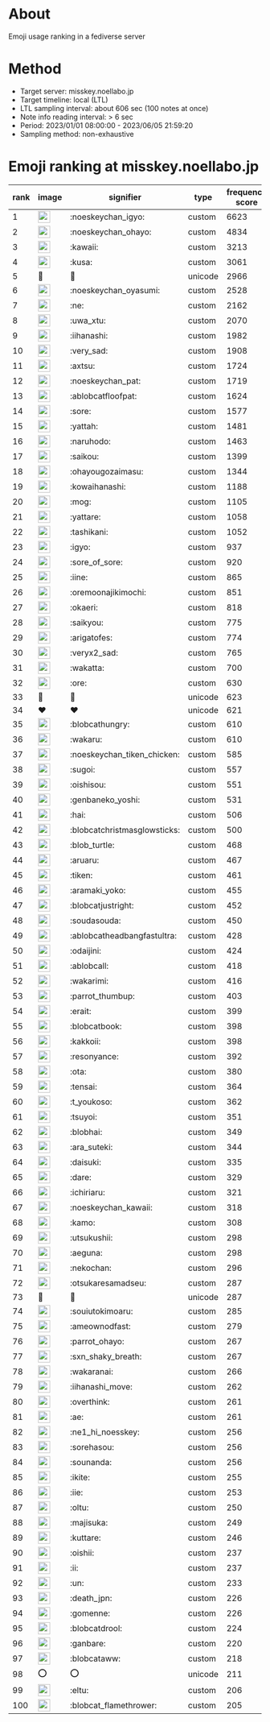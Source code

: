 # About
Emoji usage ranking in a fediverse server

# Method
- Target server: misskey.noellabo.jp
- Target timeline: local (LTL)
- LTL sampling interval: about 606 sec (100 notes at once)
- Note info reading interval: > 6 sec
- Period: 2023/01/01 08:00:00 - 2023/06/05 21:59:20 
- Sampling method: non-exhaustive

# Emoji ranking at misskey.noellabo.jp

|rank|image|signifier|type|frequency score|
|----|----|----|----|----|
|1|<img height="24" src="https://misskey.noellabo.jp/emoji/noeskeychan_igyo.webp">|:noeskeychan_igyo:|custom|6623|
|2|<img height="24" src="https://misskey.noellabo.jp/emoji/noeskeychan_ohayo.webp">|:noeskeychan_ohayo:|custom|4834|
|3|<img height="24" src="https://misskey.noellabo.jp/emoji/kawaii.webp">|:kawaii:|custom|3213|
|4|<img height="24" src="https://misskey.noellabo.jp/emoji/kusa.webp">|:kusa:|custom|3061|
|5|🎉|🎉|unicode|2966|
|6|<img height="24" src="https://misskey.noellabo.jp/emoji/noeskeychan_oyasumi.webp">|:noeskeychan_oyasumi:|custom|2528|
|7|<img height="24" src="https://misskey.noellabo.jp/emoji/ne.webp">|:ne:|custom|2162|
|8|<img height="24" src="https://misskey.noellabo.jp/emoji/uwa_xtu.webp">|:uwa_xtu:|custom|2070|
|9|<img height="24" src="https://misskey.noellabo.jp/emoji/iihanashi.webp">|:iihanashi:|custom|1982|
|10|<img height="24" src="https://misskey.noellabo.jp/emoji/very_sad.webp">|:very_sad:|custom|1908|
|11|<img height="24" src="https://misskey.noellabo.jp/emoji/axtsu.webp">|:axtsu:|custom|1724|
|12|<img height="24" src="https://misskey.noellabo.jp/emoji/noeskeychan_pat.webp">|:noeskeychan_pat:|custom|1719|
|13|<img height="24" src="https://misskey.noellabo.jp/emoji/ablobcatfloofpat.webp">|:ablobcatfloofpat:|custom|1624|
|14|<img height="24" src="https://misskey.noellabo.jp/emoji/sore.webp">|:sore:|custom|1577|
|15|<img height="24" src="https://misskey.noellabo.jp/emoji/yattah.webp">|:yattah:|custom|1481|
|16|<img height="24" src="https://misskey.noellabo.jp/emoji/naruhodo.webp">|:naruhodo:|custom|1463|
|17|<img height="24" src="https://misskey.noellabo.jp/emoji/saikou.webp">|:saikou:|custom|1399|
|18|<img height="24" src="https://misskey.noellabo.jp/emoji/ohayougozaimasu.webp">|:ohayougozaimasu:|custom|1344|
|19|<img height="24" src="https://misskey.noellabo.jp/emoji/kowaihanashi.webp">|:kowaihanashi:|custom|1188|
|20|<img height="24" src="https://misskey.noellabo.jp/emoji/mog.webp">|:mog:|custom|1105|
|21|<img height="24" src="https://misskey.noellabo.jp/emoji/yattare.webp">|:yattare:|custom|1058|
|22|<img height="24" src="https://misskey.noellabo.jp/emoji/tashikani.webp">|:tashikani:|custom|1052|
|23|<img height="24" src="https://misskey.noellabo.jp/emoji/igyo.webp">|:igyo:|custom|937|
|24|<img height="24" src="https://misskey.noellabo.jp/emoji/sore_of_sore.webp">|:sore_of_sore:|custom|920|
|25|<img height="24" src="https://misskey.noellabo.jp/emoji/iine.webp">|:iine:|custom|865|
|26|<img height="24" src="https://misskey.noellabo.jp/emoji/oremoonajikimochi.webp">|:oremoonajikimochi:|custom|851|
|27|<img height="24" src="https://misskey.noellabo.jp/emoji/okaeri.webp">|:okaeri:|custom|818|
|28|<img height="24" src="https://misskey.noellabo.jp/emoji/saikyou.webp">|:saikyou:|custom|775|
|29|<img height="24" src="https://misskey.noellabo.jp/emoji/arigatofes.webp">|:arigatofes:|custom|774|
|30|<img height="24" src="https://misskey.noellabo.jp/emoji/veryx2_sad.webp">|:veryx2_sad:|custom|765|
|31|<img height="24" src="https://misskey.noellabo.jp/emoji/wakatta.webp">|:wakatta:|custom|700|
|32|<img height="24" src="https://misskey.noellabo.jp/emoji/ore.webp">|:ore:|custom|630|
|33|🍗|🍗|unicode|623|
|34|❤|❤|unicode|621|
|35|<img height="24" src="https://misskey.noellabo.jp/emoji/blobcathungry.webp">|:blobcathungry:|custom|610|
|36|<img height="24" src="https://misskey.noellabo.jp/emoji/wakaru.webp">|:wakaru:|custom|610|
|37|<img height="24" src="https://misskey.noellabo.jp/emoji/noeskeychan_tiken_chicken.webp">|:noeskeychan_tiken_chicken:|custom|585|
|38|<img height="24" src="https://misskey.noellabo.jp/emoji/sugoi.webp">|:sugoi:|custom|557|
|39|<img height="24" src="https://misskey.noellabo.jp/emoji/oishisou.webp">|:oishisou:|custom|551|
|40|<img height="24" src="https://misskey.noellabo.jp/emoji/genbaneko_yoshi.webp">|:genbaneko_yoshi:|custom|531|
|41|<img height="24" src="https://misskey.noellabo.jp/emoji/hai.webp">|:hai:|custom|506|
|42|<img height="24" src="https://misskey.noellabo.jp/emoji/blobcatchristmasglowsticks.webp">|:blobcatchristmasglowsticks:|custom|500|
|43|<img height="24" src="https://misskey.noellabo.jp/emoji/blob_turtle.webp">|:blob_turtle:|custom|468|
|44|<img height="24" src="https://misskey.noellabo.jp/emoji/aruaru.webp">|:aruaru:|custom|467|
|45|<img height="24" src="https://misskey.noellabo.jp/emoji/tiken.webp">|:tiken:|custom|461|
|46|<img height="24" src="https://misskey.noellabo.jp/emoji/aramaki_yoko.webp">|:aramaki_yoko:|custom|455|
|47|<img height="24" src="https://misskey.noellabo.jp/emoji/blobcatjustright.webp">|:blobcatjustright:|custom|452|
|48|<img height="24" src="https://misskey.noellabo.jp/emoji/soudasouda.webp">|:soudasouda:|custom|450|
|49|<img height="24" src="https://misskey.noellabo.jp/emoji/ablobcatheadbangfastultra.webp">|:ablobcatheadbangfastultra:|custom|428|
|50|<img height="24" src="https://misskey.noellabo.jp/emoji/odaijini.webp">|:odaijini:|custom|424|
|51|<img height="24" src="https://misskey.noellabo.jp/emoji/ablobcall.webp">|:ablobcall:|custom|418|
|52|<img height="24" src="https://misskey.noellabo.jp/emoji/wakarimi.webp">|:wakarimi:|custom|416|
|53|<img height="24" src="https://misskey.noellabo.jp/emoji/parrot_thumbup.webp">|:parrot_thumbup:|custom|403|
|54|<img height="24" src="https://misskey.noellabo.jp/emoji/erait.webp">|:erait:|custom|399|
|55|<img height="24" src="https://misskey.noellabo.jp/emoji/blobcatbook.webp">|:blobcatbook:|custom|398|
|56|<img height="24" src="https://misskey.noellabo.jp/emoji/kakkoii.webp">|:kakkoii:|custom|398|
|57|<img height="24" src="https://misskey.noellabo.jp/emoji/resonyance.webp">|:resonyance:|custom|392|
|58|<img height="24" src="https://misskey.noellabo.jp/emoji/ota.webp">|:ota:|custom|380|
|59|<img height="24" src="https://misskey.noellabo.jp/emoji/tensai.webp">|:tensai:|custom|364|
|60|<img height="24" src="https://misskey.noellabo.jp/emoji/t_youkoso.webp">|:t_youkoso:|custom|362|
|61|<img height="24" src="https://misskey.noellabo.jp/emoji/tsuyoi.webp">|:tsuyoi:|custom|351|
|62|<img height="24" src="https://misskey.noellabo.jp/emoji/blobhai.webp">|:blobhai:|custom|349|
|63|<img height="24" src="https://misskey.noellabo.jp/emoji/ara_suteki.webp">|:ara_suteki:|custom|344|
|64|<img height="24" src="https://misskey.noellabo.jp/emoji/daisuki.webp">|:daisuki:|custom|335|
|65|<img height="24" src="https://misskey.noellabo.jp/emoji/dare.webp">|:dare:|custom|329|
|66|<img height="24" src="https://misskey.noellabo.jp/emoji/ichiriaru.webp">|:ichiriaru:|custom|321|
|67|<img height="24" src="https://misskey.noellabo.jp/emoji/noeskeychan_kawaii.webp">|:noeskeychan_kawaii:|custom|318|
|68|<img height="24" src="https://misskey.noellabo.jp/emoji/kamo.webp">|:kamo:|custom|308|
|69|<img height="24" src="https://misskey.noellabo.jp/emoji/utsukushii.webp">|:utsukushii:|custom|298|
|70|<img height="24" src="https://misskey.noellabo.jp/emoji/aeguna.webp">|:aeguna:|custom|298|
|71|<img height="24" src="https://misskey.noellabo.jp/emoji/nekochan.webp">|:nekochan:|custom|296|
|72|<img height="24" src="https://misskey.noellabo.jp/emoji/otsukaresamadseu.webp">|:otsukaresamadseu:|custom|287|
|73|🥔|🥔|unicode|287|
|74|<img height="24" src="https://misskey.noellabo.jp/emoji/souiutokimoaru.webp">|:souiutokimoaru:|custom|285|
|75|<img height="24" src="https://misskey.noellabo.jp/emoji/ameownodfast.webp">|:ameownodfast:|custom|279|
|76|<img height="24" src="https://misskey.noellabo.jp/emoji/parrot_ohayo.webp">|:parrot_ohayo:|custom|267|
|77|<img height="24" src="https://misskey.noellabo.jp/emoji/sxn_shaky_breath.webp">|:sxn_shaky_breath:|custom|267|
|78|<img height="24" src="https://misskey.noellabo.jp/emoji/wakaranai.webp">|:wakaranai:|custom|266|
|79|<img height="24" src="https://misskey.noellabo.jp/emoji/iihanashi_move.webp">|:iihanashi_move:|custom|262|
|80|<img height="24" src="https://misskey.noellabo.jp/emoji/overthink.webp">|:overthink:|custom|261|
|81|<img height="24" src="https://misskey.noellabo.jp/emoji/ae.webp">|:ae:|custom|261|
|82|<img height="24" src="https://misskey.noellabo.jp/emoji/ne1_hi_noesskey.webp">|:ne1_hi_noesskey:|custom|256|
|83|<img height="24" src="https://misskey.noellabo.jp/emoji/sorehasou.webp">|:sorehasou:|custom|256|
|84|<img height="24" src="https://misskey.noellabo.jp/emoji/sounanda.webp">|:sounanda:|custom|256|
|85|<img height="24" src="https://misskey.noellabo.jp/emoji/ikite.webp">|:ikite:|custom|255|
|86|<img height="24" src="https://misskey.noellabo.jp/emoji/iie.webp">|:iie:|custom|253|
|87|<img height="24" src="https://misskey.noellabo.jp/emoji/oltu.webp">|:oltu:|custom|250|
|88|<img height="24" src="https://misskey.noellabo.jp/emoji/majisuka.webp">|:majisuka:|custom|249|
|89|<img height="24" src="https://misskey.noellabo.jp/emoji/kuttare.webp">|:kuttare:|custom|246|
|90|<img height="24" src="https://misskey.noellabo.jp/emoji/oishii.webp">|:oishii:|custom|237|
|91|<img height="24" src="https://misskey.noellabo.jp/emoji/ii.webp">|:ii:|custom|237|
|92|<img height="24" src="https://misskey.noellabo.jp/emoji/un.webp">|:un:|custom|233|
|93|<img height="24" src="https://misskey.noellabo.jp/emoji/death_jpn.webp">|:death_jpn:|custom|226|
|94|<img height="24" src="https://misskey.noellabo.jp/emoji/gomenne.webp">|:gomenne:|custom|226|
|95|<img height="24" src="https://misskey.noellabo.jp/emoji/blobcatdrool.webp">|:blobcatdrool:|custom|224|
|96|<img height="24" src="https://misskey.noellabo.jp/emoji/ganbare.webp">|:ganbare:|custom|220|
|97|<img height="24" src="https://misskey.noellabo.jp/emoji/blobcataww.webp">|:blobcataww:|custom|218|
|98|⭕|⭕|unicode|211|
|99|<img height="24" src="https://misskey.noellabo.jp/emoji/eltu.webp">|:eltu:|custom|206|
|100|<img height="24" src="https://misskey.noellabo.jp/emoji/blobcat_flamethrower.webp">|:blobcat_flamethrower:|custom|205|
